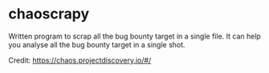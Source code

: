 # chaoscrapy
Written program to scrap all the bug bounty target in a single file. It can help you analyse all the bug bounty target in a single shot.

Credit: https://chaos.projectdiscovery.io/#/
